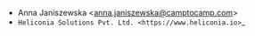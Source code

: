 - Anna Janiszewska \<<anna.janiszewska@camptocamp.com>\>
- `Heliconia Solutions Pvt. Ltd. <https://www.heliconia.io>`_
